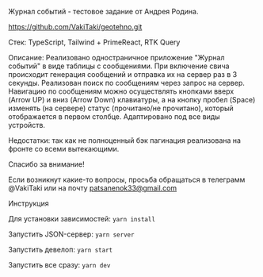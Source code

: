 Журнал событий - тестовое задание от Андрея Родина.

https://github.com/VakiTaki/geotehno.git

Стек: TypeScript, Tailwind + PrimeReact, RTK Query

Описание:
Реализовано одностраничное приложение "Журнал событий" в виде таблицы с сообщениями.
При включение свича происходит генерация сообщений и отправка их на сервер раз в 3 секунды.
Реализован поиск по сообщениям через запрос на сервер.
Навигацию по сообщениям можно осуществлять кнопками вверх (Arrow UP) и вниз (Arrow Down) клавиатуры,
а на кнопку пробел (Space) изменять (на сервере) статус (прочитано/не прочитано), который отображается в первом столбце.
Адаптировано под все виды устройств.

Недостатки: так как не полноценный бэк пагинация реализована на фронте со всеми вытекающими.

Спасибо за внимание!

Если возникнут какие-то вопросы, просьба обращаться в телеграмм @VakiTaki или на почту patsanenok33@gmail.com

Инструкция

Для установки зависимостей:
`yarn install`

Запустить JSON-сервер:
`yarn server`

Запустить девелоп:
`yarn start`

Запустить все сразу:
`yarn dev`
